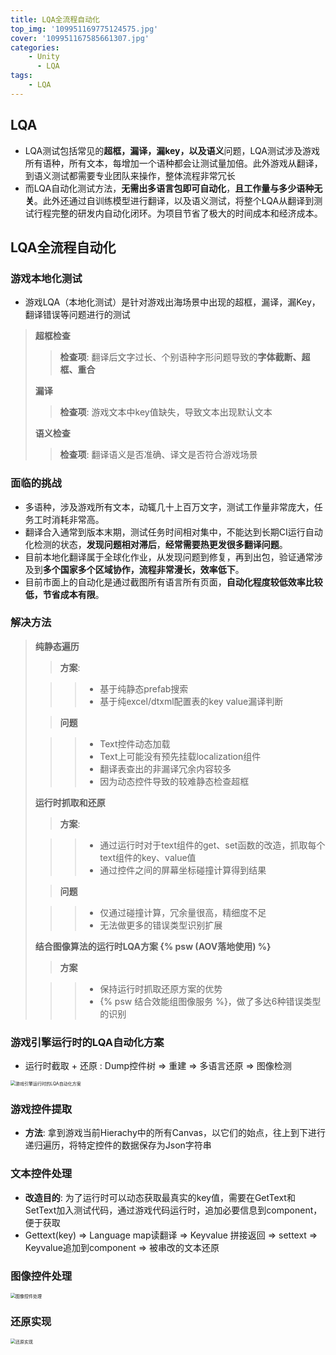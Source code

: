 ```yaml
---
title: LQA全流程自动化
top_img: '109951169775124575.jpg'
cover: '109951167585661307.jpg'
categories: 
    - Unity
      - LQA
tags: 
    - LQA
---
```


## LQA

* LQA测试包括常见的**超框，漏译，漏key，以及语义**问题，LQA测试涉及游戏所有语种，所有文本，每增加一个语种都会让测试量加倍。此外游戏从翻译，到语义测试都需要专业团队来操作，整体流程非常冗长
* 而LQA自动化测试方法，**无需出多语言包即可自动化**，**且工作量与多少语种无关**。此外还通过自训练模型进行翻译，以及语义测试，将整个LQA从翻译到测试行程完整的研发内自动化闭环。为项目节省了极大的时间成本和经济成本。

## LQA全流程自动化

### 游戏本地化测试

* 游戏LQA（本地化测试）是针对游戏出海场景中出现的超框，漏译，漏Key，翻译错误等问题进行的测试

> **超框检查**
> > **检查项**: 翻译后文字过长、个别语种字形问题导致的**字体截断、超框、重合**
>
> **漏译**
> > **检查项**: 游戏文本中key值缺失，导致文本出现默认文本
>
> **语义检查**
> > **检查项**: 翻译语义是否准确、译文是否符合游戏场景

### 面临的挑战

* 多语种，涉及游戏所有文本，动辄几十上百万文字，测试工作量非常庞大，任务工时消耗非常高。
* 翻译合入通常到版本末期，测试任务时间相对集中，不能达到长期CI运行自动化检测的状态，**发现问题相对滞后**，**经常需要热更发很多翻译问题**。
* 目前本地化翻译属于全球化作业，从发现问题到修复，再到出包，验证通常涉及到**多个国家多个区域协作，流程非常漫长，效率低下**。
* 目前市面上的自动化是通过截图所有语言所有页面，**自动化程度较低效率比较低，节省成本有限**。

### 解决方法

> **纯静态遍历**
> > **方案**:
>
> > > * 基于纯静态prefab搜索
> > > * 基于纯excel/dtxml配置表的key value漏译判断
>
> > **问题**
>
> > > * Text控件动态加载
> > > * Text上可能没有预先挂载localization组件
> > > * 翻译表查出的非漏译冗余内容较多
> > > * 因为动态控件导致的较难静态检查超框
>
> **运行时抓取和还原**
> > **方案**:
>
> > > * 通过运行时对于text组件的get、set函数的改造，抓取每个text组件的key、value值
> > > * 通过控件之间的屏幕坐标碰撞计算得到结果
>
> > **问题**
>
> > > * 仅通过碰撞计算，冗余量很高，精细度不足
> > > * 无法做更多的错误类型识别扩展
>
> **结合图像算法的运行时LQA方案 {% psw (AOV落地使用) %}**
> > **方案**
>
> > > * 保持运行时抓取还原方案的优势
> > > * {% psw 结合效能组图像服务 %}，做了多达6种错误类型的识别

### 游戏引擎运行时的LQA自动化方案

* 运行时截取 + 还原 : Dump控件树 => 重建 => 多语言还原 => 图像检测

<img src="游戏引擎运行时的LQA自动化方案.png" alt="游戏引擎运行时的LQA自动化方案" style="zoom:50%;">

### 游戏控件提取

* **方法**: 拿到游戏当前Hierachy中的所有Canvas，以它们的始点，往上到下进行递归遍历，将特定控件的数据保存为Json字符串

### 文本控件处理

* **改造目的**: 为了运行时可以动态获取最真实的key值，需要在GetText和SetText加入测试代码，通过游戏代码运行时，追加必要信息到component，便于获取
* Gettext(key) => Language map读翻译 => Keyvalue 拼接返回 => settext => Keyvalue追加到component => 被串改的文本还原

### 图像控件处理

<img src="图像控件处理.png" alt="图像控件处理" style="zoom:50%;">

### 还原实现

<img src="还原实现.png" alt="还原实现" style="zoom:50%;">
